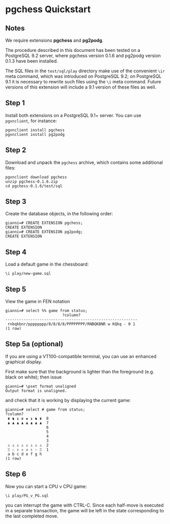 pgchess Quickstart
==================

Notes
-----

We require extensions **pgchess** and **pg2podg**.

The procedure described in this document has been tested on a PostgreSQL
9.2 server, where pgchess version 0.1.6 and pg2podg version 0.1.3 have
been installed.

The SQL files in the `test/sql/play` directory make use of the
convenient `\ir` meta command, which was introduced on PostgreSQL 9.2;
on PostgreSQL 9.1 it is necessary to rewrite such files using the `\i`
meta command. Future versions of this extension will include a 9.1
version of these files as well.

Step 1
------

Install both extensions on a PostgreSQL 9.1+ server. You can use
`pgxnclient`, for instance:

    pgxnclient install pgchess
    pgxnclient install pg2podg

Step 2
------

Download and unpack the `pgchess` archive, which contains some
additional files:

    pgxnclient download pgchess
    unzip pgchess-0.1.6.zip
    cd pgchess-0.1.6/test/sql

Step 3
------

Create the database objects, in the following order:

    gianni=# CREATE EXTENSION pgchess;
    CREATE EXTENSION
    gianni=# CREATE EXTENSION pg2podg;
    CREATE EXTENSION

Step 4
------

Load a default game in the chessboard:

    \i play/new-game.sql

Step 5
------

View the game in FEN notation

    gianni=# select %% game from status;
                             ?column?                         
    ----------------------------------------------------------
     rnbqkbnr/pppppppp/8/8/8/8/PPPPPPPP/RNBQKBNR w KQkq - 0 1
    (1 row)

Step 5a (optional)
------------------

If you are using a VT100-compatible terminal, you can use an enhanced
graphical display.

First make sure that the background is lighter than the foreground (e.g.
black on white); then issue

    gianni=# \pset format unaligned
    Output format is unaligned.

and check that it is working by displaying the current game:

    gianni=# select # game from status;
    ?column?
     ♜ ♞ ♝ ♛ ♚ ♝ ♞ ♜  8
     ♟ ♟ ♟ ♟ ♟ ♟ ♟ ♟  7
                      6
                      5
                      4
                      3
     ♙ ♙ ♙ ♙ ♙ ♙ ♙ ♙  2
     ♖ ♘ ♗ ♕ ♔ ♗ ♘ ♖  1
     a b c d e f g h  
    (1 row)

Step 6
------

Now you can start a CPU v CPU game:

    \i play/PG_v_PG.sql

you can interrupt the game with CTRL-C. Since each half-move is executed
in a separate transaction, the game will be left in the state
corresponding to the last completed move.
